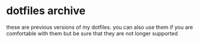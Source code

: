 # dotfiles archive
these are previous versions of my dotfiles. you can also use them if you are comfortable with them but be sure that they are not longer supported
